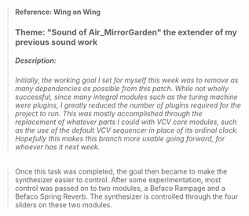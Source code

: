 
> #### Reference: Wing on Wing
> ### Theme: "Sound of Air_MirrorGarden" the extender of my previous sound work
> ##### Description:
> ###### Initially, the working goal I set for myself this week was to remove as many dependencies as possible from this patch. While not wholly successful, since many integral modules such as the turing machine were plugins, I greatly reduced the number of plugins required for the project to run. This was mostly accomplished through the replacement of whatever parts I could with VCV core modules, such as the use of the default VCV sequencer in place of its ordinal clock. Hopefully this makes this branch more usable going forward, for whoever has it next week.

> Once this task was completed, the goal then became to make the synthesizer easier to control. After some experimentation, most control was passed on to two modules, a Befaco Rampage and a Befaco Spring Reverb. The synthesizer is controlled through the four sliders on these two modules.
